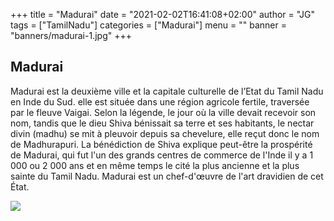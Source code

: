 
+++
title = "Madurai"
date = "2021-02-02T16:41:08+02:00"
author = "JG"
tags = ["TamilNadu"]
categories = ["Madurai"]
menu = ""
banner = "banners/madurai-1.jpg"
+++

 

## Madurai
Madurai est la deuxième ville et la capitale culturelle de l’Etat du Tamil Nadu en Inde du Sud. elle est située dans une région agricole fertile, traversée par le fleuve Vaigai.
Selon la légende, le jour où la ville devait recevoir son nom, tandis que le dieu Shiva bénissait sa terre et ses habitants, le nectar divin (madhu) se mit à pleuvoir depuis sa chevelure, elle reçut donc le nom de Madhurapuri.
La bénédiction de Shiva explique peut-être la prospérité de Madurai, qui fut l'un des grands centres de commerce de l'Inde il y a 1 000 ou 2 000 ans et en même temps le cité la plus ancienne et la plus sainte du Tamil Nadu. Madurai est un chef-d'œuvre de l'art dravidien de cet État.

 ![  ](/banners/madurai-2.jpg "")
